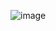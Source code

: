 ![image]([https://github.com/mesinzer/mesinzer.github.io/assets/17992226/25138df1-d762-42a9-aba2-d5fe54fac91c](https://media.tenor.com/wCdz8tJk2l8AAAAd/%EC%9D%B4%EC%9A%A9-%EC%B6%95%EA%B5%AC.gif)https://media.tenor.com/wCdz8tJk2l8AAAAd/%EC%9D%B4%EC%9A%A9-%EC%B6%95%EA%B5%AC.gif])
